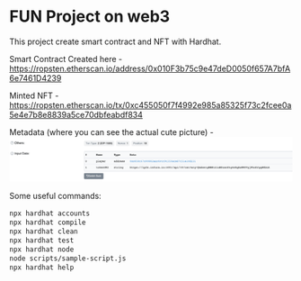 # FUN Project on web3

This project create smart contract and NFT with Hardhat. 

Smart Contract Created here - https://ropsten.etherscan.io/address/0x010F3b75c9e47deD0050f657A7bfA6e7461D4239

Minted NFT - 
https://ropsten.etherscan.io/tx/0xc455050f7f4992e985a85325f73c2fcee0a5e4e7b8e8839a5ce70dbfeabdf834

Metadata (where you can see the actual cute picture) - 
![sample](presenting.png?raw=true)

Some useful commands:

```shell
npx hardhat accounts
npx hardhat compile
npx hardhat clean
npx hardhat test
npx hardhat node
node scripts/sample-script.js
npx hardhat help
```
